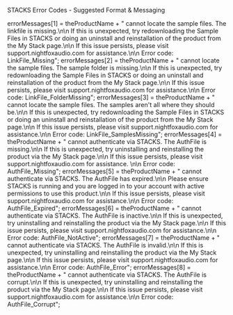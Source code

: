 STACKS Error Codes - Suggested Format & Messaging

errorMessages[1] = theProductName + " cannot locate the sample files. The linkfile is missing.\n\n If this is unexpected, try redownloading the Sample Files in STACKS or doing an uninstall and reinstallation of the product from the My Stack page.\n\n If this issue persists, please visit support.nightfoxaudio.com for assistance.\n\n Error code: LinkFile_Missing";
errorMessages[2] = theProductName + " cannot locate the sample files. The sample folder is missing.\n\n If this is unexpected, try redownloading the Sample Files in STACKS or doing an uninstall and reinstallation of the product from the My Stack page.\n\n If this issue persists, please visit support.nightfoxaudio.com for assistance.\n\n Error code: LinkFile_FolderMissing";
errorMessages[3] = theProductName + " cannot locate the sample files. The samples aren't all where they should be.\n\n If this is unexpected, try redownloading the Sample Files in STACKS or doing an uninstall and reinstallation of the product from the My Stack page.\n\n If this issue persists, please visit support.nightfoxaudio.com for assistance.\n\n Error code: LinkFile_SamplesMissing";
errorMessages[4] = theProductName + " cannot authenticate via STACKS. The AuthFile is missing.\n\n If this is unexpected, try uninstalling and reinstalling the product via the My Stack page.\n\n If this issue persists, please visit support.nightfoxaudio.com for assistance. \n\n Error code: AuthFile_Missing";
errorMessages[5] = theProductName + " cannot authenticate via STACKS. The AuthFile has expired.\n\n Please ensure STACKS is running and you are logged in to your account with active permissions to use this product.\n\n If this issue persists, please visit support.nightfoxaudio.com for assistance.\n\n Error code: AuthFile_Expired";
errorMessages[6] = theProductName + " cannot authenticate via STACKS. The AuthFile is inactive.\n\n If this is unexpected, try uninstalling and reinstalling the product via the My Stack page.\n\n If this issue persists, please visit support.nightfoxaudio.com for assistance.\n\n Error code: AuthFile_NotActive";
errorMessages[7] = theProductName + " cannot authenticate via STACKS. The AuthFile is invalid.\n\n If this is unexpected, try uninstalling and reinstalling the product via the My Stack page.\n\n If this issue persists, please visit support.nightfoxaudio.com for assistance.\n\n Error code: AuthFile_Error";
errorMessages[8] = theProductName + " cannot authenticate via STACKS. The AuthFile is corrupt.\n\n If this is unexpected, try uninstalling and reinstalling the product via the My Stack page.\n\n If this issue persists, please visit support.nightfoxaudio.com for assistance.\n\n Error code: AuthFile_Corrupt";
